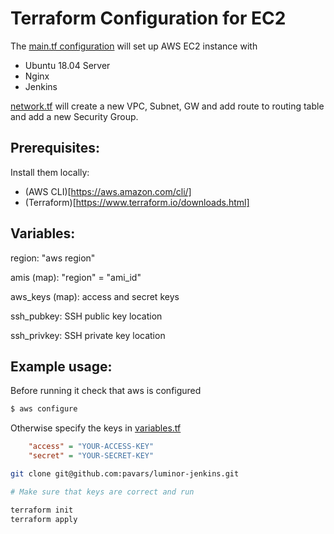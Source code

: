 # Terraform Configuration for EC2

The [main.tf configuration](./main.tf) will set up AWS EC2 instance with

* Ubuntu 18.04 Server
* Nginx
* Jenkins

[network.tf](./network.tf) will create a new VPC, Subnet, GW and add route to routing table and add a new Security Group.


## Prerequisites:

Install them locally:

* (AWS CLI)[https://aws.amazon.com/cli/]
* (Terraform)[https://www.terraform.io/downloads.html]


## Variables:

region: "aws region"

amis (map): "region" = "ami_id"

aws_keys (map): access and secret keys

ssh_pubkey: SSH public key location

ssh_privkey: SSH private key location


## Example usage:

Before running it check that aws is configured

```bash
$ aws configure
```

Otherwise specify the keys in [variables.tf](./variables.tf)

```ini
    "access" = "YOUR-ACCESS-KEY"
    "secret" = "YOUR-SECRET-KEY"
```


```bash
git clone git@github.com:pavars/luminor-jenkins.git

# Make sure that keys are correct and run

terraform init
terraform apply

```
